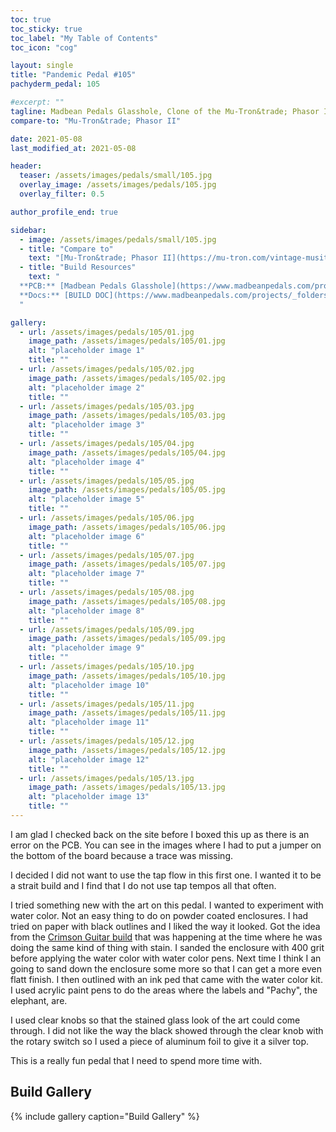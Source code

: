 ```yaml
---
toc: true
toc_sticky: true
toc_label: "My Table of Contents"
toc_icon: "cog"

layout: single
title: "Pandemic Pedal #105"
pachyderm_pedal: 105

#excerpt: ""
tagline: Madbean Pedals Glasshole, Clone of the Mu-Tron&trade; Phasor II
compare-to: "Mu-Tron&trade; Phasor II"

date: 2021-05-08
last_modified_at: 2021-05-08

header:
  teaser: /assets/images/pedals/small/105.jpg
  overlay_image: /assets/images/pedals/105.jpg
  overlay_filter: 0.5

author_profile_end: true

sidebar:
  - image: /assets/images/pedals/small/105.jpg
  - title: "Compare to"
    text: "[Mu-Tron&trade; Phasor II](https://mu-tron.com/vintage-musitronics/mu-tron-phasor-ii/)"
  - title: "Build Resources"
    text: "
  **PCB:** [Madbean Pedals Glasshole](https://www.madbeanpedals.com/projects/index.html)<br>
  **Docs:** [BUILD DOC](https://www.madbeanpedals.com/projects/_folders/FilterMod/pdf/Glasshole.pdf)
  "

gallery:
  - url: /assets/images/pedals/105/01.jpg
    image_path: /assets/images/pedals/105/01.jpg
    alt: "placeholder image 1"
    title: ""
  - url: /assets/images/pedals/105/02.jpg
    image_path: /assets/images/pedals/105/02.jpg
    alt: "placeholder image 2"
    title: ""
  - url: /assets/images/pedals/105/03.jpg
    image_path: /assets/images/pedals/105/03.jpg
    alt: "placeholder image 3"
    title: ""
  - url: /assets/images/pedals/105/04.jpg
    image_path: /assets/images/pedals/105/04.jpg
    alt: "placeholder image 4"
    title: ""
  - url: /assets/images/pedals/105/05.jpg
    image_path: /assets/images/pedals/105/05.jpg
    alt: "placeholder image 5"
    title: ""
  - url: /assets/images/pedals/105/06.jpg
    image_path: /assets/images/pedals/105/06.jpg
    alt: "placeholder image 6"
    title: ""
  - url: /assets/images/pedals/105/07.jpg
    image_path: /assets/images/pedals/105/07.jpg
    alt: "placeholder image 7"
    title: ""
  - url: /assets/images/pedals/105/08.jpg
    image_path: /assets/images/pedals/105/08.jpg
    alt: "placeholder image 8"
    title: ""
  - url: /assets/images/pedals/105/09.jpg
    image_path: /assets/images/pedals/105/09.jpg
    alt: "placeholder image 9"
    title: ""
  - url: /assets/images/pedals/105/10.jpg
    image_path: /assets/images/pedals/105/10.jpg
    alt: "placeholder image 10"
    title: ""
  - url: /assets/images/pedals/105/11.jpg
    image_path: /assets/images/pedals/105/11.jpg
    alt: "placeholder image 11"
    title: ""
  - url: /assets/images/pedals/105/12.jpg
    image_path: /assets/images/pedals/105/12.jpg
    alt: "placeholder image 12"
    title: ""
  - url: /assets/images/pedals/105/13.jpg
    image_path: /assets/images/pedals/105/13.jpg
    alt: "placeholder image 13"
    title: ""
---
```


I am glad I checked back on the site before I boxed this up as there is an error on the PCB. You can see in the images where I had to put a jumper on the bottom of the board because a trace was missing.

I decided I did not want to use the tap flow in this first one. I wanted it to be a strait build and I find that I do not use tap tempos all that often.

I tried something new with the art on this pedal. I wanted to experiment with water color. Not an easy thing to do on  powder coated enclosures. I had tried on paper with black outlines and I liked the way it looked. Got the idea from the [Crimson Guitar build](https://www.youtube.com/watch?v=qNobLtp_P_Q&t=27s) that was happening at the time where he was doing the same kind of thing with stain. I sanded the enclosure with 400 grit before applying the water color with water color pens. Next time I think I an going to sand down the enclosure some more so that I can get a more even flatt finish. I then outlined with an ink ped that came with the water color kit. I used acrylic paint pens to do the areas where the labels and "Pachy", the elephant, are.

I used clear knobs so that the stained glass look of the art could come through. I did not like the way the black showed through the clear knob with the rotary switch so I used a piece of aluminum foil to give it a silver top.

This is a really fun pedal that I need to spend more time with.

## Build Gallery

{% include gallery caption="Build Gallery" %}